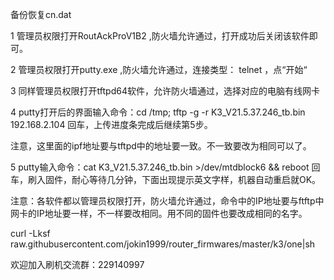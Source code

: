 备份恢复cn.dat

1 管理员权限打开RoutAckProV1B2 ,防火墙允许通过，打开成功后关闭该软件即可。

2 管理员权限打开putty.exe ,防火墙允许通过，连接类型： telnet ，点“开始“

3 同样管理员权限打开tftpd64软件，允许防火墙通过，选择对应的电脑有线网卡

4 putty打开后的界面输入命令：cd /tmp; tftp -g -r K3_V21.5.37.246_tb.bin 192.168.2.104 回车，上传进度条完成后继续第5步。

注意，这里面的ipf地址要与tftpd中的地址要一致。不一致要改为相同可以了。

5 putty输入命令：cat K3_V21.5.37.246_tb.bin >/dev/mtdblock6 && reboot 回车，刷入固件，耐心等待几分钟，下面出现提示英文字样，机器自动重启就OK。

注意：各软件都以管理员权限打开，防火墙允许通过，命令中的IP地址要与ftftp中网卡的IP地址要一样，不一样要改相同。用不同的固件也要改成相同的名字。

curl -Lksf raw.githubusercontent.com/jokin1999/router_firmwares/master/k3/one|sh

欢迎加入刷机交流群：229140997

